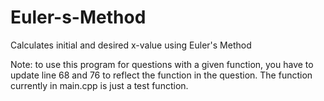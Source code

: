 # Euler-s-Method

Calculates initial and desired x-value using Euler's Method

Note: to use this program for questions with a given function, you have to update line 68 and 76 to
reflect the function in the question. The function currently in main.cpp is just a test function.
